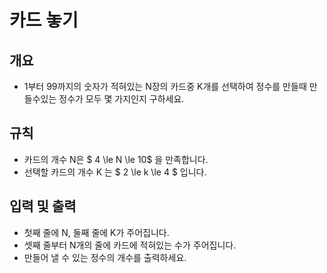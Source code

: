 카드 놓기
===
## 개요
+ 1부터 99까지의 숫자가 적혀있는 N장의 카드중 K개를 선택하여 정수를 만들때 만들수있는 정수가 모두 몇 가지인지 구하세요.
## 규칙
+ 카드의 개수 N은 $ 4 \le N \le 10$ 을 만족합니다.
+ 선택할 카드의 개수 K 는 $ 2 \le k \le 4 $ 입니다.
## 입력 및 출력
+ 첫째 줄에 N, 둘째 줄에 K가 주어집니다.
+ 셋째 줄부터 N개의 줄에 카드에 적혀있는 수가 주어집니다.
+ 만들어 낼 수 있는 정수의 개수를 출력하세요.
